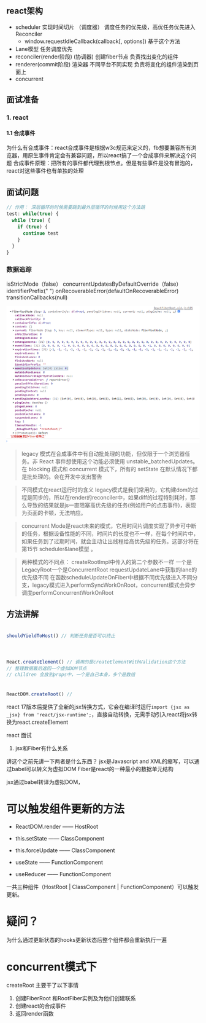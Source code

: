 <!--
 * @Author: lujiafeng
 * @Date: 2022-07-09 17:45:15
 * @LastEditTime: 2022-09-13 16:20:52
 * @LastEditors: lujiafeng
 * @Description: 
 * @FilePath: \debug-anything\react-test\README.md
 * 可以输入预定的版权声明、个性签名、空行等
-->
<!--
 * @Author: lujiafeng
 * @Date: 2022-07-09 17:45:15
 * @LastEditTime: 2022-09-06 16:04:50
 * @LastEditors: lujiafeng
 * @Description:
 * @FilePath: \debug-anything\README.md
 * 可以输入预定的版权声明、个性签名、空行等
-->
## react架构
+ scheduler  实现时间切片 （调度器）  调度任务的优先级，高优任务优先进入Reconciler
  +  window.requestIdleCallback(callback[, options]) 基于这个方法
+ Lane模型 任务调度优先
+ reconciler(render阶段) (协调器)  创建fiber节点  负责找出变化的组件
+ renderer(commit阶段) 渲染器  不同平台不同实现  负责将变化的组件渲染到页面上
+ concurrent


## 面试准备
### 1. react
#### 1.1 合成事件
为什么有合成事件：react合成事件是根据w3c规范来定义的，fb想要兼容所有浏览器，用原生事件肯定会有兼容问题，所以react搞了一个合成事件来解决这个问题
合成事件原理：把所有的事件都代理到根节点。但是有些事件是没有冒泡的，react对这些事件也有单独的处理





## 面试问题
<!-- https://developer.mozilla.org/zh-CN/docs/Web/JavaScript/Reference/Statements/label#%E5%8F%82%E8%A7%81 -->
```javascript
// 作用： 深层循环的时候需要跳到最外层循环的时候用这个方法跳
test: while(true) {
  while (true) {
    if (true) {
      continue test
    }
  }
}
```



### 数据追踪
isStrictMode（false）
concurrentUpdatesByDefaultOverride（false）
identifierPrefix(" ")
onRecoverableError(defaultOnRecoverableError)
transitionCallbacks(null)


![fiberRoot](./react-test/fiberRoot.png)


> legacy 模式在合成事件中有自动批处理的功能，但仅限于一个浏览器任务。非 React 事件想使用这个功能必须使用 unstable_batchedUpdates。在 blocking 模式和 concurrent 模式下，所有的 setState 在默认情况下都是批处理的。会在开发中发出警告

> 不同模式在react运行时的含义
legacy模式是我们常用的，它构建dom的过程是同步的，所以在render的reconciler中，如果diff的过程特别耗时，那么导致的结果就是js一直阻塞高优先级的任务(例如用户的点击事件)，表现为页面的卡顿，无法响应。

> concurrent Mode是react未来的模式，它用时间片调度实现了异步可中断的任务，根据设备性能的不同，时间片的长度也不一样，在每个时间片中，如果任务到了过期时间，就会主动让出线程给高优先级的任务。这部分将在第15节 scheduler&lane模型 。


> 两种模式的不同点：
createRootImpl中传入的第二个参数不一样 一个是LegacyRoot一个是ConcurrentRoot
requestUpdateLane中获取的lane的优先级不同
在函数scheduleUpdateOnFiber中根据不同优先级进入不同分支，legacy模式进入performSyncWorkOnRoot，concurrent模式会异步调度performConcurrentWorkOnRoot

## 方法讲解
```javascript

shouldYieldToHost() // 判断任务是否可以终止



React.createElement() // 调用的是createElementWithValidation这个方法
// 整理数据最后返回一个虚拟DOM节点
// children 会放到props中，一个是自己本身，多个是数组


ReactDOM.createRoot() //


```


<!-- 我们现在知道了存在current Fiber和workInProgress Fiber两颗Fiber树，Fiber双缓存指的就是，在经过reconcile（diff）形成了新的workInProgress Fiber然后将workInProgress Fiber切换成current Fiber应用到真实dom中，存在双Fiber的好处是在内存中形成视图的描述，在最后应用到dom中，减少了对dom的操作。 -->


react 17版本后提供了全新的jsx转换方式，它会在编译时运行`import {jsx as _jsx} from 'react/jsx-runtime';`，直接自动转换，无需手动引入react将jsx转换为react.createElement

react 面试
1. jsx和Fiber有什么关系

讲这个之前先讲一下两者是什么东西？
jsx是Javascript and XML的缩写，可以通过babel可以转义为虚拟DOM
Fiber是react的一种最小的数据单元结构

jsx通过babel转译为虚拟DOM，





# 可以触发组件更新的方法
+ ReactDOM.render —— HostRoot

+ this.setState —— ClassComponent

+ this.forceUpdate —— ClassComponent

+ useState —— FunctionComponent

+ useReducer —— FunctionComponent

一共三种组件（HostRoot | ClassComponent | FunctionComponent）可以触发更新。


# 疑问？
为什么通过更新状态的hooks更新状态后整个组件都会重新执行一遍



# concurrent模式下
createRoot 主要干了以下事情
1. 创建FiberRoot 和RootFiber实例及为他们创建联系
2. 创建react的合成事件
3. 返回render函数